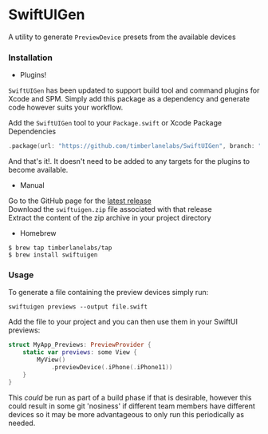 # SwiftUIGen

A utility to generate `PreviewDevice` presets from the available devices

### Installation
 
 - Plugins!

`SwiftUIGen` has been updated to support build tool and command plugins for Xcode and SPM. Simply add this package as a dependency and generate code however suits your workflow.

Add the `SwiftUIGen` tool to your `Package.swift` or Xcode Package Dependencies

```swift
.package(url: "https://github.com/timberlanelabs/SwiftUIGen", branch: "main")
```

And that's it!. It doesn't need to be added to any targets for the plugins to become available.
 
 - Manual
 
Go to the GitHub page for the [latest release](https://github.com/timberlanelabs/SwiftUIGen/releases/latest) <br>
Download the `swiftuigen.zip` file associated with that release<br>
Extract the content of the zip archive in your project directory
 
 - Homebrew
 
```terminal
$ brew tap timberlanelabs/tap
$ brew install swiftuigen
```

### Usage
To generate a file containing the preview devices simply run:

```terminal
swiftuigen previews --output file.swift
```

Add the file to your project and you can then use them in your SwiftUI previews:

```swift
struct MyApp_Previews: PreviewProvider {
    static var previews: some View {
        MyView()
            .previewDevice(.iPhone(.iPhone11))
    }
}
```

This _could_ be run as part of a build phase if that is desirable, however this could result in some git 'nosiness' if different team members have 
different devices so it may be more advantageous to only run this periodically as needed.
